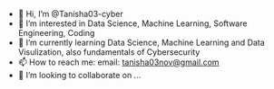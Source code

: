 - 👋 Hi, I’m @Tanisha03-cyber
- 👀 I’m interested in Data Science, Machine Learning, Software Engineering, Coding
- 🌱 I’m currently learning Data Science, Machine Learning and Data Visulization, also fundamentals of Cybersecurity
- 📫 How to reach me: email: tanisha03nov@gmail.com
- 💞️ I’m looking to collaborate on ...

<!---
Tanisha03-cyber/Tanisha03-cyber is a ✨ special ✨ repository because its `README.md` (this file) appears on your GitHub profile.
You can click the Preview link to take a look at your changes.
--->
